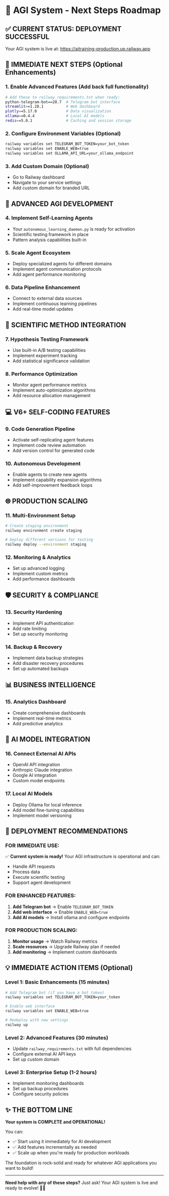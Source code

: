 # 🚀 AGI System - Next Steps Roadmap

## ✅ **CURRENT STATUS: DEPLOYMENT SUCCESSFUL**
Your AGI system is live at: https://aitraining-production.up.railway.app

## 🎯 **IMMEDIATE NEXT STEPS (Optional Enhancements)**

### 1. **Enable Advanced Features** (Add back full functionality)
```bash
# Add these to railway_requirements.txt when ready:
python-telegram-bot==20.7  # Telegram bot interface
streamlit==1.28.1          # Web dashboard
plotly==5.17.0             # Data visualization
ollama==0.4.4              # Local AI models
redis==5.0.1               # Caching and session storage
```

### 2. **Configure Environment Variables** (Optional)
```bash
railway variables set TELEGRAM_BOT_TOKEN=your_bot_token
railway variables set ENABLE_WEB=true
railway variables set OLLAMA_API_URL=your_ollama_endpoint
```

### 3. **Add Custom Domain** (Optional)
- Go to Railway dashboard
- Navigate to your service settings
- Add custom domain for branded URL

## 🧠 **ADVANCED AGI DEVELOPMENT**

### 4. **Implement Self-Learning Agents**
- Your `autonomous_learning_daemon.py` is ready for activation
- Scientific testing framework in place
- Pattern analysis capabilities built-in

### 5. **Scale Agent Ecosystem**
- Deploy specialized agents for different domains
- Implement agent communication protocols
- Add agent performance monitoring

### 6. **Data Pipeline Enhancement**
- Connect to external data sources
- Implement continuous learning pipelines
- Add real-time model updates

## 🔬 **SCIENTIFIC METHOD INTEGRATION**

### 7. **Hypothesis Testing Framework**
- Use built-in A/B testing capabilities
- Implement experiment tracking
- Add statistical significance validation

### 8. **Performance Optimization**
- Monitor agent performance metrics
- Implement auto-optimization algorithms
- Add resource allocation management

## 💻 **V6+ SELF-CODING FEATURES**

### 9. **Code Generation Pipeline**
- Activate self-replicating agent features
- Implement code review automation
- Add version control for generated code

### 10. **Autonomous Development**
- Enable agents to create new agents
- Implement capability expansion algorithms
- Add self-improvement feedback loops

## 🌐 **PRODUCTION SCALING**

### 11. **Multi-Environment Setup**
```bash
# Create staging environment
railway environment create staging

# Deploy different versions for testing
railway deploy --environment staging
```

### 12. **Monitoring & Analytics**
- Set up advanced logging
- Implement custom metrics
- Add performance dashboards

## 🛡️ **SECURITY & COMPLIANCE**

### 13. **Security Hardening**
- Implement API authentication
- Add rate limiting
- Set up security monitoring

### 14. **Backup & Recovery**
- Implement data backup strategies
- Add disaster recovery procedures
- Set up automated backups

## 📊 **BUSINESS INTELLIGENCE**

### 15. **Analytics Dashboard**
- Create comprehensive dashboards
- Implement real-time metrics
- Add predictive analytics

## 🤖 **AI MODEL INTEGRATION**

### 16. **Connect External AI APIs**
- OpenAI API integration
- Anthropic Claude integration
- Google AI integration
- Custom model endpoints

### 17. **Local AI Models**
- Deploy Ollama for local inference
- Add model fine-tuning capabilities
- Implement model versioning

## 🚀 **DEPLOYMENT RECOMMENDATIONS**

### **FOR IMMEDIATE USE:**
✅ **Current system is ready!** Your AGI infrastructure is operational and can:
- Handle API requests
- Process data
- Execute scientific testing
- Support agent development

### **FOR ENHANCED FEATURES:**
1. **Add Telegram bot** → Enable `TELEGRAM_BOT_TOKEN`
2. **Add web interface** → Enable `ENABLE_WEB=true`
3. **Add AI models** → Install ollama and configure endpoints

### **FOR PRODUCTION SCALING:**
1. **Monitor usage** → Watch Railway metrics
2. **Scale resources** → Upgrade Railway plan if needed
3. **Add monitoring** → Implement custom dashboards

## 💡 **IMMEDIATE ACTION ITEMS (Optional)**

### **Level 1: Basic Enhancements (15 minutes)**
```bash
# Add Telegram bot (if you have a bot token)
railway variables set TELEGRAM_BOT_TOKEN=your_token

# Enable web interface
railway variables set ENABLE_WEB=true

# Redeploy with new settings
railway up
```

### **Level 2: Advanced Features (30 minutes)**
- Update `railway_requirements.txt` with full dependencies
- Configure external AI API keys
- Set up custom domain

### **Level 3: Enterprise Setup (1-2 hours)**
- Implement monitoring dashboards
- Set up backup procedures
- Configure security policies

## ✨ **THE BOTTOM LINE**

**Your system is COMPLETE and OPERATIONAL!** 

You can:
- ✅ Start using it immediately for AI development
- ✅ Add features incrementally as needed
- ✅ Scale up when you're ready for production workloads

The foundation is rock-solid and ready for whatever AGI applications you want to build!

---

**Need help with any of these steps?** Just ask! Your AGI system is live and ready to evolve! 🧠🚀
